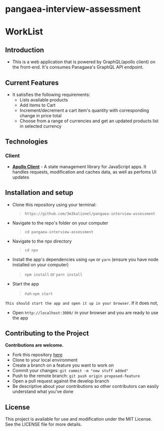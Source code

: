 # pangaea-interview-assessment

# WorkList


## Introduction

*  This is a web application that is powered by GraphQL(apollo client) on the front-end. It's consumes Panagaea's GraphQL API endpoint.


## Current Features
  *  It satisfies the following requirements:
  		*  Lists available products
      *  Add items to Cart
      *  Increment/decrement a cart item's quantity with corresponding change in price total
      *  Choose from a range of currencies and get an updated products list in selected currency


## Technologies


### Client
*  **[Apollo Client](https://www.apollographql.com/docs/react/)** - A state management library for JavaScript apps. It handles requests, modification and caches data, as well as perfoms UI updates


## Installation and setup
*  Clone this repository using your terminal:
    >`https://github.com/3m3kalionel/pangaea-interview-assessment`

*  Navigate to the repo's folder on your computer
  	>  `cd pangaea-interview-assessment`
  *  Navigate to the npx directory
	   > `cd npx`
*  Install the app's dependencies using `npm` or `yarn` (ensure you have node installed on your computer)
	> `npm install` or `yarn install	`
* Start the app 	 
  >  run `npm start`

`This should start the app and open it up in your browser`. If it does not, 
* Open `http://localhost:3000/` in your browser and you are ready to use the app


## Contributing to the Project
**Contributions are welcome.**
* Fork this repository [here](https://github.com/3m3kalionel/pangaea-interview-assessment)
* Clone to your local environment
* Create a branch on a feature you want to work on
* Commit your changes: `git commit -m "new stuff added"`
* Push to the remote branch: `git push origin proposed-feature`
* Open a pull request against the develop branch
* Be descriptive about your contributions so other contributors can easily understand what you've done


## License
This project is available for use and modification under the MIT License. See the LICENSE file for more details.
